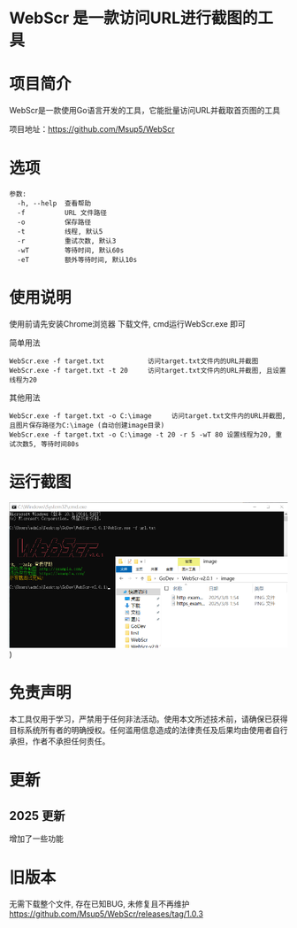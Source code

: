 # WebScr 是一款访问URL进行截图的工具

# 项目简介

WebScr是一款使用Go语言开发的工具，它能批量访问URL并截取首页图的工具

项目地址：https://github.com/Msup5/WebScr

# 选项

```
参数:
  -h, --help  查看帮助
  -f          URL 文件路径
  -o          保存路径
  -t          线程, 默认5
  -r          重试次数, 默认3
  -wT         等待时间, 默认60s
  -eT         额外等待时间, 默认10s
```

# 使用说明
使用前请先安装Chrome浏览器
下载文件, cmd运行WebScr.exe 即可

简单用法

```
WebScr.exe -f target.txt           访问target.txt文件内的URL并截图
WebScr.exe -f target.txt -t 20     访问target.txt文件内的URL并截图, 且设置线程为20
```

其他用法

```
WebScr.exe -f target.txt -o C:\image     访问target.txt文件内的URL并截图, 且图片保存路径为C:\image (自动创建image目录)
WebScr.exe -f target.txt -o C:\image -t 20 -r 5 -wT 80 设置线程为20, 重试次数5, 等待时间80s
```

# 运行截图
![image](https://github.com/Msup5/WebScr/blob/main/docs/2025-03-08_11-22-01.png))

# 免责声明

本工具仅用于学习，严禁用于任何非法活动。使用本文所述技术前，请确保已获得目标系统所有者的明确授权。任何滥用信息造成的法律责任及后果均由使用者自行承担，作者不承担任何责任。

# 更新
## 2025 更新
增加了一些功能
# 旧版本
无需下载整个文件, 存在已知BUG, 未修复且不再维护
https://github.com/Msup5/WebScr/releases/tag/1.0.3

